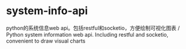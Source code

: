 # system-info-api
python的系统信息web api。包括restful和socketio，方便绘制可视化图表 / Python system information web api. Including restful and socketio, convenient to draw visual charts
